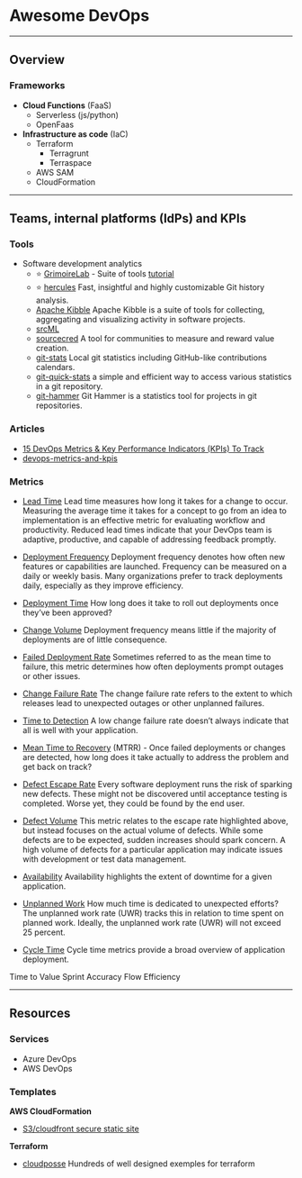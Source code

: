 # Awesome DevOps



------------------------------------------------------------------------------------------
## Overview

### Frameworks

* __Cloud Functions__ (FaaS)
  * Serverless (js/python)
  * OpenFaas
* __Infrastructure as code__ (IaC)
  * Terraform
    * Terragrunt
    * Terraspace
  * AWS SAM
  * CloudFormation



------------------------------------------------------------------------------------------
## Teams, internal platforms (IdPs) and KPIs

### Tools

* Software development analytics
  * :star: [GrimoireLab](https://chaoss.github.io/grimoirelab/) - Suite of tools [tutorial](https://chaoss.github.io/grimoirelab-tutorial/)
  * :star: [hercules]( https://github.com/src-d/hercules]) Fast, insightful and highly customizable Git history analysis.
  * [Apache Kibble](https://kibble.apache.org/) Apache Kibble is a suite of tools for collecting, aggregating and visualizing activity in software projects.
  * [srcML](https://www.srcml.org/)
  * [sourcecred](https://sourcecred.io/) A tool for communities to measure and reward value creation.
  * [git-stats](https://github.com/IonicaBizau/git-stats) Local git statistics including GitHub-like contributions calendars.
  * [git-quick-stats](https://github.com/arzzen/git-quick-stats) a simple and efficient way to access various statistics in a git repository.
  * [git-hammer](https://github.com/asharov/git-hammer) Git Hammer is a statistics tool for projects in git repositories.

### Articles

* [15 DevOps Metrics & Key Performance Indicators (KPIs) To Track](https://phoenixnap.com/blog/devops-metrics-kpis)
* [devops-metrics-and-kpis](https://www.appdynamics.com/topics/devops-metrics-and-kpis#~8-devops-resources)

### Metrics

* [Lead Time]() Lead time measures how long it takes for a change to occur. <br/> Measuring the average time it takes for a concept to go from an idea to implementation is an effective metric for evaluating workflow and productivity. Reduced lead times indicate that your DevOps team is adaptive, productive, and capable of addressing feedback promptly.
* [Deployment Frequency]() Deployment frequency denotes how often new features or capabilities are launched. Frequency can be measured on a daily or weekly basis. Many organizations prefer to track deployments daily, especially as they improve efficiency.
* [Deployment Time]() How long does it take to roll out deployments once they’ve been approved?
* [Change Volume]() Deployment frequency means little if the majority of deployments are of little consequence.
* [Failed Deployment Rate]() Sometimes referred to as the mean time to failure, this metric determines how often deployments prompt outages or other issues.
* [Change Failure Rate]() The change failure rate refers to the extent to which releases lead to unexpected outages or other unplanned failures.
* [Time to Detection]() A low change failure rate doesn’t always indicate that all is well with your application.
* [Mean Time to Recovery]() (MTRR) - Once failed deployments or changes are detected, how long does it take actually to address the problem and get back on track?

* [Defect Escape Rate]() Every software deployment runs the risk of sparking new defects. These might not be discovered until acceptance testing is completed. Worse yet, they could be found by the end user.
* [Defect Volume]() This metric relates to the escape rate highlighted above, but instead focuses on the actual volume of defects. While some defects are to be expected, sudden increases should spark concern. A high volume of defects for a particular application may indicate issues with development or test data management.
* [Availability]() Availability highlights the extent of downtime for a given application.
* [Unplanned Work]() How much time is dedicated to unexpected efforts? The unplanned work rate (UWR) tracks this in relation to time spent on planned work. Ideally, the unplanned work rate (UWR) will not exceed 25 percent.
* [Cycle Time]() Cycle time metrics provide a broad overview of application deployment.

Time to Value
Sprint Accuracy
Flow Efficiency

------------------------------------------------------------------------------------------

## Resources

### Services

* Azure DevOps
* AWS DevOps

### Templates

__AWS CloudFormation__  
* [S3/cloudfront secure static site](https://github.com/aws-samples/amazon-cloudfront-secure-static-site)
 
__Terraform__  
* [cloudposse](https://github.com/cloudposse) Hundreds of well designed exemples for terraform




